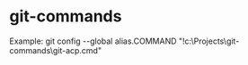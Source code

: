 ﻿# git-commands

Example:
git config --global alias.COMMAND "!c:\Projects\git-commands\git-acp.cmd"
